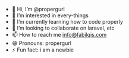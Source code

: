 - 👋 Hi, I’m @propergurl
- 👀 I’m interested in every-things
- 🌱 I’m currently learning how to code properly
- 💞️ I’m looking to collaborate on laravel, etc
- 📫 How to reach me info@fabilqis.com
- 😄 Pronouns: propergurl
- ⚡ Fun fact: i am a newbie

<!---
propergurl/propergurl is a ✨ special ✨ repository because its `README.md` (this file) appears on your GitHub profile.
You can click the Preview link to take a look at your changes.
--->
